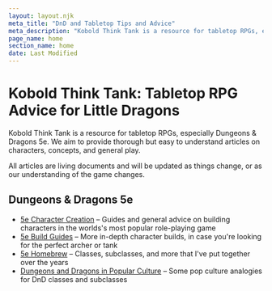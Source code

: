 ```yaml
---
layout: layout.njk
meta_title: "DnD and Tabletop Tips and Advice"
meta_description: "Kobold Think Tank is a resource for tabletop RPGs, especially Dungeons &amp; Dragons 5e. We provide thorough but easy to understand articles on characters, concepts, and general play."
page_name: home
section_name: home
date: Last Modified
---
```


# Kobold Think Tank: Tabletop RPG Advice for Little Dragons

Kobold Think Tank is a resource for tabletop RPGs, especially Dungeons &amp; Dragons 5e. We aim to provide thorough but easy to understand articles on characters, concepts, and general play.

All articles are living documents and will be updated as things change, or as our understanding of the game changes.

## Dungeons &amp; Dragons 5e

* [5e Character Creation](/5e-character-creation/) &ndash; Guides and general advice on building characters in the worlds's most popular role-playing game
* [5e Build Guides](/5e-build-guides) &ndash; More in-depth character builds, in case you're looking for the perfect archer or tank
* [5e Homebrew](/5e-homebrew/) &ndash; Classes, subclasses, and more that I've put together over the years
* [Dungeons and Dragons in Popular Culture](/dnd-in-pop-culture/) &ndash; Some pop culture analogies for DnD classes and subclasses
